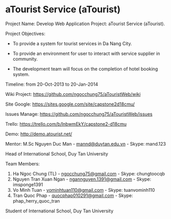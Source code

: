 aTourist Service (aTourist)
===========

Project Name: Develop Web Application Project: aTourist Service (aTourist).

Project Objectives:

+ To provide a system for tourist services in Da Nang City.

+ To provide an environment for user to interact with service supplier in community.

+ The development team will focus on the completion of hotel booking system.

Timeline: from 20-Oct-2013 to 20-Jan-2014

Wiki Project: https://github.com/ngocchung75/aTouristWeb/wiki

Site Google: https://sites.google.com/site/capstone2d18cmu/

Issues Manage: https://github.com/ngocchung75/aTouristWeb/issues

Trello: https://trello.com/b/lnbwmEkY/capstone2-d18cmu

Demo: http://demo.atourist.net/

Mentor: M.Sc Nguyen Duc Man - mannd@duytan.edu.vn - Skype: mand.123

Head of International School, Duy Tan University

Team Members:

1. Ha Ngoc Chung (TL) - ngocchung75@gmail.com - Skype: chungtoocqb
2. Nguyen Tran Xuan Ngan - ngannguyen.1391@gmail.com - Skype: imsponge1391
3. Vo Minh Tuan - vominhtuan110@gmail.com - Skype: tuanvominh110
4. Tran Quoc Phap - quocphap010291@gmail.com - Skype: phap_herry_quoc_tran

Student of International School, Duy Tan University
